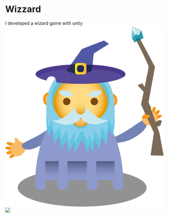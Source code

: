 # Wizzard
I developed a wizard game with unity
![](https://github.com/dev-emka/Wizzard/blob/main/Assets/Sprites/PngWizzard/Wizzard.png)
![](https://github.com/dev-emka/Wizzard/blob/main/Assets/Sprites/%C4%B0ksirSisesi/Baloncuklu/baloncuklu.png)

